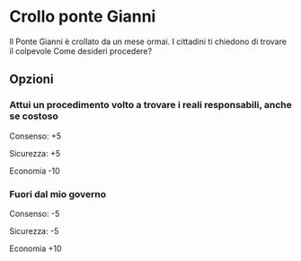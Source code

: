 # Crollo ponte Gianni 
Il Ponte Gianni è crollato da un mese ormai. I cittadini ti chiedono di trovare il colpevole
Come desideri procedere?
## Opzioni

### Attui un procedimento volto a trovare i reali responsabili, anche se costoso

Consenso: +5

Sicurezza: +5

Economia -10

### Fuori dal mio governo


Consenso: -5

Sicurezza: -5

Economia +10
